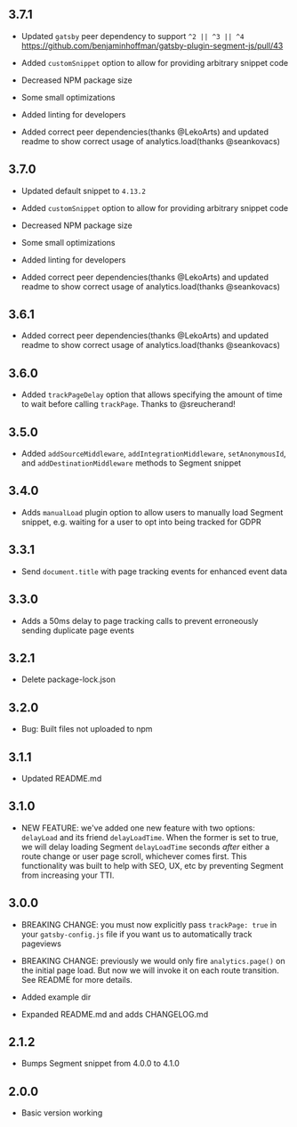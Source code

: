 ## 3.7.1

- Updated `gatsby` peer dependency to support `^2 || ^3 || ^4` https://github.com/benjaminhoffman/gatsby-plugin-segment-js/pull/43
- Added `customSnippet` option to allow for providing arbitrary snippet code
- Decreased NPM package size
- Some small optimizations
- Added linting for developers

- Added correct peer dependencies(thanks @LekoArts) and updated readme to show correct usage of analytics.load(thanks @seankovacs)

## 3.7.0

- Updated default snippet to `4.13.2`
- Added `customSnippet` option to allow for providing arbitrary snippet code
- Decreased NPM package size
- Some small optimizations
- Added linting for developers

- Added correct peer dependencies(thanks @LekoArts) and updated readme to show correct usage of analytics.load(thanks @seankovacs)

## 3.6.1

- Added correct peer dependencies(thanks @LekoArts) and updated readme to show correct usage of analytics.load(thanks @seankovacs)

## 3.6.0

- Added `trackPageDelay` option that allows specifying the amount of time to wait before calling `trackPage`. Thanks to @sreucherand!

## 3.5.0

- Added `addSourceMiddleware`, `addIntegrationMiddleware`, `setAnonymousId`, and `addDestinationMiddleware` methods to Segment snippet

## 3.4.0

- Adds `manualLoad` plugin option to allow users to manually load Segment snippet, e.g. waiting for a user to opt into being tracked for GDPR

## 3.3.1

- Send `document.title` with page tracking events for enhanced event data

## 3.3.0

- Adds a 50ms delay to page tracking calls to prevent erroneously sending duplicate page events

## 3.2.1

- Delete package-lock.json

## 3.2.0

- Bug: Built files not uploaded to npm

## 3.1.1

- Updated README.md

## 3.1.0

- NEW FEATURE: we've added one new feature with two options: `delayLoad` and its friend `delayLoadTime`. When the former is set to true, we will delay loading Segment `delayLoadTime` seconds _after_ either a route change or user page scroll, whichever comes first. This functionality was built to help with SEO, UX, etc by preventing Segment from increasing your TTI.

## 3.0.0

- BREAKING CHANGE: you must now explicitly pass `trackPage: true` in your `gatsby-config.js` file if you want us to automatically track pageviews

- BREAKING CHANGE: previously we would only fire `analytics.page()` on the initial page load. But now we will invoke it on each route transition. See README for more details.

- Added example dir

- Expanded README.md and adds CHANGELOG.md

## 2.1.2

- Bumps Segment snippet from 4.0.0 to 4.1.0

## 2.0.0

- Basic version working
